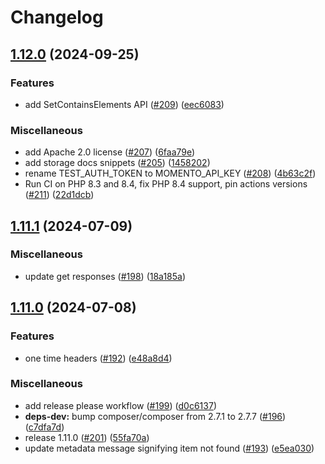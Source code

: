 # Changelog

## [1.12.0](https://github.com/momentohq/client-sdk-php/compare/v1.11.1...v1.12.0) (2024-09-25)


### Features

* add SetContainsElements API ([#209](https://github.com/momentohq/client-sdk-php/issues/209)) ([eec6083](https://github.com/momentohq/client-sdk-php/commit/eec6083305d82d45136889e522db5c61d922333d))


### Miscellaneous

* add Apache 2.0 license ([#207](https://github.com/momentohq/client-sdk-php/issues/207)) ([6faa79e](https://github.com/momentohq/client-sdk-php/commit/6faa79e6c4eac1ad4c5b9a0fde1068815349d272))
* add storage docs snippets ([#205](https://github.com/momentohq/client-sdk-php/issues/205)) ([1458202](https://github.com/momentohq/client-sdk-php/commit/14582029121383e5904673df8b82ce03fe6ef74a))
* rename TEST_AUTH_TOKEN to MOMENTO_API_KEY ([#208](https://github.com/momentohq/client-sdk-php/issues/208)) ([4b63c2f](https://github.com/momentohq/client-sdk-php/commit/4b63c2f19d831e097068a1d918c792a23978314f))
* Run CI on PHP 8.3 and 8.4, fix PHP 8.4 support, pin actions versions ([#211](https://github.com/momentohq/client-sdk-php/issues/211)) ([22d1dcb](https://github.com/momentohq/client-sdk-php/commit/22d1dcbc5986862f829d7fae8a0dd00a12ad6d74))

## [1.11.1](https://github.com/momentohq/client-sdk-php/compare/v1.11.0...v1.11.1) (2024-07-09)


### Miscellaneous

* update get responses ([#198](https://github.com/momentohq/client-sdk-php/issues/198)) ([18a185a](https://github.com/momentohq/client-sdk-php/commit/18a185a153422c710c451af0a96f676a57b63dc2))

## [1.11.0](https://github.com/momentohq/client-sdk-php/compare/v1.10.0...v1.11.0) (2024-07-08)


### Features

* one time headers ([#192](https://github.com/momentohq/client-sdk-php/issues/192)) ([e48a8d4](https://github.com/momentohq/client-sdk-php/commit/e48a8d4adc5ae7fb70a80ade2a53646372a785bd))


### Miscellaneous

* add release please workflow ([#199](https://github.com/momentohq/client-sdk-php/issues/199)) ([d0c6137](https://github.com/momentohq/client-sdk-php/commit/d0c6137dd707719d366be4f2ef474fcb42b90379))
* **deps-dev:** bump composer/composer from 2.7.1 to 2.7.7 ([#196](https://github.com/momentohq/client-sdk-php/issues/196)) ([c7dfa7d](https://github.com/momentohq/client-sdk-php/commit/c7dfa7da3d03a84ca01f180c974403d40dca8a7d))
* release 1.11.0 ([#201](https://github.com/momentohq/client-sdk-php/issues/201)) ([55fa70a](https://github.com/momentohq/client-sdk-php/commit/55fa70a571ef6e3bb7cbab6745aa53fc0fe6ec86))
* update metadata message signifying item not found ([#193](https://github.com/momentohq/client-sdk-php/issues/193)) ([e5ea030](https://github.com/momentohq/client-sdk-php/commit/e5ea0304c26d4c641a137c395e6201186691a816))
